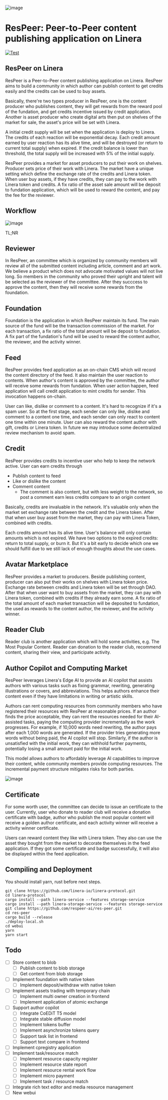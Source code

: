 ![image](webui/src/assets/ResPeer@512w.png)

# ResPeer: Peer-to-Peer content publishing application on Linera

[![Test](https://github.com/web3eye-io/res-peer/actions/workflows/test.yml/badge.svg?branch=master)](https://github.com/web3eye-io/res-peer/actions/workflows/test.yml)

## ResPeer on Linera

ResPeer is a Peer-to-Peer content publishing application on Linera. ResPeer aims to build a community in which author can publish content to get credits easily and the credits can be used to buy assets.


Basically, there're two types producer in ResPeer, one is the content producer who publishes content, they will get rewards from the reward pool of the fundation, and get credits incentive issued by credit application. Another is asset producer who create digital arts then put on shelves of the market for sale, the asset's price will be set with Linera.


A initial credit supply will be set when the application is deploy to Linera. The credits of each reaction will be exponential decay. Each credit amount earned by user reaction has its alive time, and will be destroyed (or return to current total supply) when expired. If the credit balance is lower than threshold, the total supply will be increased with 5% of the initial supply.


ResPeer provides a market for asset producers to put their work on shelves. Producer sets price of their work with Linera. The market have a unique setting which define the exchange rate of the credits and Linera token. When user buy assets, if they have credits, they can pay to the work with Linera token and credits. A fix ratio of the asset sale amount will be deposit to fundation application, which will be used to reward the content, and pay the fee for the reviewer.

## Workflow

![image](webui/src/assets/Workflow.png)

TL;NR

## Reviewer

In ResPeer, an committee which is organized by community members will review all of the submitted content including article, comment and art work. We believe a product which does not advocate motivated values will not live long. So members in the community who proved their upright and talent will be selected as the reviewer of the committee. After they succcess to approve the content, then they will receive some rewards from the foundation.

## Foundation

Foundation is the application in which ResPeer maintain its fund. The main source of the fund will be the transaction commission of the market. For each transaction, a fix ratio of the total amount will be deposit to fundation. A fix part of the fundation's fund will be used to reward the content author, the reviewer, and the activity winner.

## Feed

ResPeer provides feed application as an on-chain CMS which will record the content directory of the feed. It also maintain the user reaction to contents. When author's content is approved by the committee, the author will receive some rewards from fundation. When user action happen, feed application will call credit application to mint credits for sender. This invocation happens on-chain.

User can like, dislike or comment to a content. It's hard to recognize if it's a spam user. So at the first stage, each sender can only like, dislike and comment to a content one time, and each sender can only react to content one time within one minute. User can also reward the content author with gift, credits or Linera token. In future we may introduce some decentralized review mechanism to avoid spam.

## Credit

ResPeer provides credits to incentive user who help to keep the network active. User can earn credits through

* Publish content to feed
* Like or dislike the content
* Comment content
  * The comment is also content, but with less weight to the network, so post a comment earn less credits compare to an origin content

Basically, credits are invaluable in the network. It's valuable only when the market set exchange rate between the credit and the Linera token. After that when user buy asset from the market, they can pay with Linera Token, combined with credits.

Each credits amount has its alive time. User's balance will only contain amounts which is not expired. We have two options to the expired credits: return to total supply, or burn it. But it's a bit early to decide which one we should fulfill due to we still lack of enough thoughts about the use cases.

## Avatar Marketplace

ResPeer provides a market to producers. Beside publishing content, producer can also put their works on shelves with Linera token price. Exchange rate between credits and Linera token will be set through DAO. After that when user want to buy assets from the market, they can pay with Linera token, combined with credits if they already earn some. A fix ratio of the total amount of each market transaction will be deposited to fundation, the used as rewards to the content author, the reviewer, and the activity winner.

## Reader Club

Reader club is another application which will hold some activities, e.g. The Most Popular Content. Reader can donation to the reader club, recommend content, sharing their view, and participate activity.

## Author Copilot and Computing Market

ResPeer leverages Linera's Edge AI to provide an AI copilot that assists authors with various tasks such as fixing grammar, rewriting, generating illustrations or covers, and abbreviations. This helps authors enhance their content even if they have limitations in writing or artistic skills.

Authors can rent computing resources from community members who have registered their resources with ResPeer at reasonable prices. If an author finds the price acceptable, they can rent the resources needed for their AI-assisted tasks, paying the computing provider incrementally as the work progresses. For example, if 10,000 words need rewriting, the author pays after each 1,000 words are generated. If the provider tries generating more words without being paid, the AI copilot will stop. Similarly, if the author is unsatisfied with the initial work, they can withhold further payments, potentially losing a small amount paid for the initial work.

This model allows authors to affordably leverage AI capabilities to improve their content, while community members provide computing resources. The incremental payment structure mitigates risks for both parties.

![image](https://github.com/user-attachments/assets/7e9650d8-e443-4657-9dee-e5424d9efd36)

## Certificate

For some worth user, the committee can decide to issue an certificate to the user. Currently, user who donate to reader club will receive a donation certificate with badge, author who publish the most popular content will receive a golden author certificate, and each activity winner will receive a activity winner certificate.


Users can reward content they like with Linera token. They also can use the asset they bought from the market to decorate themselves in the feed application. If they got some certificate and badge successfully, it will also be displayed within the feed application.


## Compiling and Deployment
You should install yarn, rust before next steps.
```
git clone https://github.com/linera-io/linera-protocol.git
cd linera-protocol
cargo install --path linera-service --features storage-service
cargo install --path linera-storage-service --features storage-service
git clone https://github.com/respeer-ai/res-peer.git
cd res-peer
cargo build --release
./deploy-local.sh
cd webui
yarn
yarn start
```

## Todo

- [ ] Store content to blob
  - [ ] Publish content to blob storage
  - [ ] Get content from blob storage
- [ ] Implement foundation with native token
  - [ ] Implement deposit/withdraw with native token
- [ ] Implement assets trading with temporary chain
  - [ ] Implement multi owner creation in frontend
  - [ ] Implement application of atomic exchange
- [ ] Support author copilot
  - [ ] Integrate CoEDiT T5 model
  - [ ] Integrate stable diffusion model
  - [ ] Implement tokens buffer
  - [ ] Implement asynchronize tokens query
  - [ ] Support task list in frontend
  - [ ] Support text compare in frontend
- [ ] Implement cpregistry application
- [ ] Implement task/resource match
  - [ ] Implement resource capacity register
  - [ ] Implement resource state report
  - [ ] Implement resource rental work flow
  - [ ] Implement micro payment
  - [ ] Implement task / resource match
- [ ] Integrate rich text editor and media resource management
- [ ] New webui
